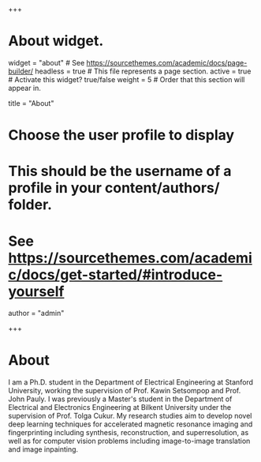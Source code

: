 +++
# About widget.
widget = "about"  # See https://sourcethemes.com/academic/docs/page-builder/
headless = true  # This file represents a page section.
active = true  # Activate this widget? true/false
weight = 5  # Order that this section will appear in.

title = "About"

# Choose the user profile to display
# This should be the username of a profile in your content/authors/ folder.
# See https://sourcethemes.com/academic/docs/get-started/#introduce-yourself
author = "admin"

+++

# About

I am a Ph.D. student in the Department of Electrical Engineering at Stanford University, working the supervision of Prof. Kawin Setsompop and Prof. John Pauly. I was previously a Master's student in the Department of Electrical and Electronics Engineering at Bilkent University under the supervision of Prof. Tolga Cukur. My research studies aim to develop novel deep learning techniques for accelerated magnetic resonance imaging and fingerprinting including synthesis, reconstruction, and superresolution, as well as for computer vision problems including image-to-image translation and image inpainting.
